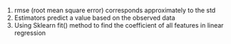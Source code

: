 1. rmse (root mean square error) corresponds approximately to the std
2. Estimators predict a value based on the observed data
3. Using Sklearn fit() method to find the coefficient of all features in linear regression
